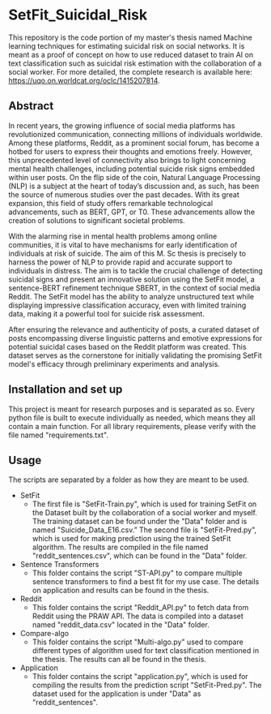 # SetFit_Suicidal_Risk
This repository is the code portion of my master's thesis named Machine learning techniques for estimating suicidal risk on social networks. It is meant as a proof of concept on how to use reduced dataset to train AI on text classification such as suicidal risk estimation with the collaboration of a social worker. For more detailed, the complete research is available here: https://uqo.on.worldcat.org/oclc/1415207814. 

## Abstract
In recent years, the growing influence of social media platforms has revolutionized communication, connecting millions of individuals worldwide. Among these platforms, Reddit, as a prominent social forum, has become a hotbed for users to express their thoughts and emotions freely. However, this unprecedented level of connectivity also brings to light concerning mental health challenges, including potential suicide risk signs embedded within user posts. On the flip side of the coin, Natural Language Processing (NLP) is a subject at the heart of today’s discussion and, as such, has been the source of numerous studies over the past decades. With its great expansion, this field of study offers remarkable technological advancements, such as BERT, GPT, or T0. These advancements allow the creation of solutions to significant societal problems.

With the alarming rise in mental health problems among online communities, it is vital to have mechanisms for early identification of individuals at risk of suicide. The aim of this M. Sc thesis is precisely to harness the power of NLP to provide rapid and accurate support to individuals in distress. The aim is to tackle the crucial challenge of detecting suicidal signs and present an innovative solution using the SetFit model, a sentence-BERT refinement technique SBERT, in the context of social media Reddit. The SetFit model has the ability to analyze unstructured text while displaying impressive classification accuracy, even with limited training data, making it a powerful tool for suicide risk assessment.

After ensuring the relevance and authenticity of posts, a curated dataset of posts encompassing diverse linguistic patterns and emotive expressions for potential suicidal cases based on the Reddit platform was created. This dataset serves as the cornerstone for initially validating the promising SetFit model's efficacy through preliminary experiments and analysis.

## Installation and set up
This project is meant for research purposes and is separated as so. Every python file is built to execute individually as needed, which means they all contain a main function. For all library requirements, please verify with the file named "requirements.txt". 

## Usage
The scripts are separated by a folder as how they are meant to be used.
- SetFit
    - The first file is "SetFit-Train.py", which is used for training SetFit on the Dataset built by the collaboration of a social worker and myself. The training dataset can be found under the "Data" folder and is named "Suicide_Data_E16.csv.” 
    The second file is "SetFit-Pred.py", which is used for making prediction using the trained SetFit algorithm. The results are compiled in the file named "reddit_sentences.csv", which can be found in the "Data" folder. 
- Sentence Transformers
    - This folder contains the script "ST-API.py" to compare multiple sentence transformers to find a best fit for my use case. The details on application and results can be found in the thesis. 
- Reddit
    - This folder contains the script "Reddit_API.py" to fetch data from Reddit using the PRAW API. The data is compiled into a dataset named "reddit_data.csv" located in the "Data" folder. 
- Compare-algo
    - This folder contains the script "Multi-algo.py" used to compare different types of algorithm used for text classification mentioned in the thesis. The results can all be found in the thesis. 
- Application
    - This folder contains the script "application.py", which is used for compiling the results from the prediction script "SetFit-Pred.py". The dataset used for the application is under "Data" as "reddit_sentences". 
